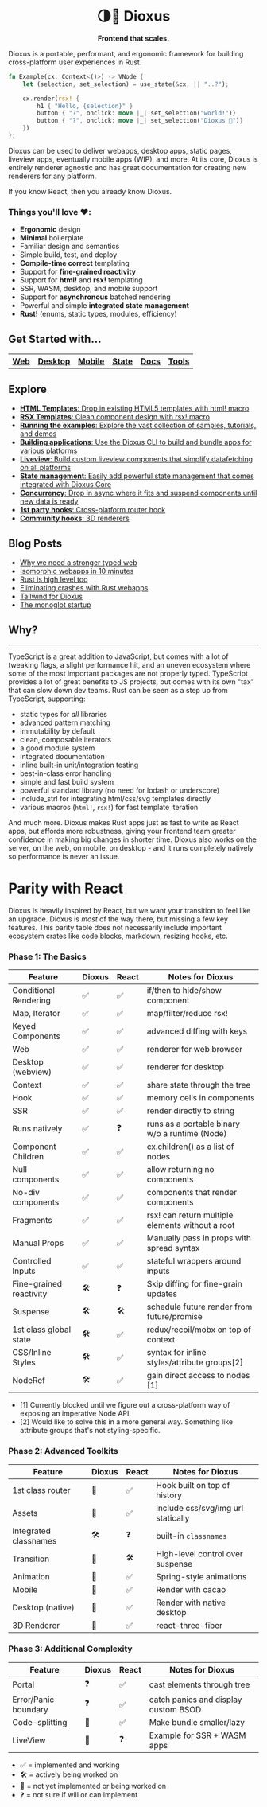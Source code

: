 <div align="center">
  <h1>🌗🚀 Dioxus</h1>
  <p>
    <strong>Frontend that scales.</strong>
  </p>
</div>

Dioxus is a portable, performant, and ergonomic framework for building cross-platform user experiences in Rust.

```rust
fn Example(cx: Context<()>) -> VNode {
    let (selection, set_selection) = use_state(&cx, || "..?");

    cx.render(rsx! {
        h1 { "Hello, {selection}" }
        button { "?", onclick: move |_| set_selection("world!")}
        button { "?", onclick: move |_| set_selection("Dioxus 🎉")}
    })
};
```

Dioxus can be used to deliver webapps, desktop apps, static pages, liveview apps, eventually mobile apps (WIP), and more. At its core, Dioxus is entirely renderer agnostic and has great documentation for creating new renderers for any platform.

If you know React, then you already know Dioxus.

### **Things you'll love ❤️:**

- **Ergonomic** design
- **Minimal** boilerplate
- Familiar design and semantics
- Simple build, test, and deploy
- **Compile-time correct** templating
- Support for **fine-grained reactivity**
- Support for **html!** and **rsx!** templating
- SSR, WASM, desktop, and mobile support
- Support for **asynchronous** batched rendering
- Powerful and simple **integrated state management**
- **Rust!** (enums, static types, modules, efficiency)

## Get Started with...

<table style="width:100%" align="center">
    <tr >
        <th><a href="http://github.com/jkelleyrtp/dioxus">Web</a></th>
        <th><a href="http://github.com/jkelleyrtp/dioxus">Desktop</a></th>
        <th><a href="http://github.com/jkelleyrtp/dioxus">Mobile</a></th>
        <th><a href="http://github.com/jkelleyrtp/dioxus">State</a></th>
        <th><a href="http://github.com/jkelleyrtp/dioxus">Docs</a></th>
        <th><a href="http://github.com/jkelleyrtp/dioxus">Tools</a></th>
    <tr>
</table>

## Explore

- [**HTML Templates**: Drop in existing HTML5 templates with html! macro](docs/guides/00-index.md)
- [**RSX Templates**: Clean component design with rsx! macro](docs/guides/00-index.md)
- [**Running the examples**: Explore the vast collection of samples, tutorials, and demos](docs/guides/00-index.md)
- [**Building applications**: Use the Dioxus CLI to build and bundle apps for various platforms](docs/guides/01-ssr.md)
- [**Liveview**: Build custom liveview components that simplify datafetching on all platforms](docs/guides/01-ssr.md)
- [**State management**: Easily add powerful state management that comes integrated with Dioxus Core](docs/guides/01-ssr.md)
- [**Concurrency**: Drop in async where it fits and suspend components until new data is ready](docs/guides/01-ssr.md)
- [**1st party hooks**: Cross-platform router hook](docs/guides/01-ssr.md)
- [**Community hooks**: 3D renderers](docs/guides/01-ssr.md)

## Blog Posts

- [Why we need a stronger typed web]()
- [Isomorphic webapps in 10 minutes]()
- [Rust is high level too]()
- [Eliminating crashes with Rust webapps]()
- [Tailwind for Dioxus]()
- [The monoglot startup]()

## Why?

---

TypeScript is a great addition to JavaScript, but comes with a lot of tweaking flags, a slight performance hit, and an uneven ecosystem where some of the most important packages are not properly typed. TypeScript provides a lot of great benefits to JS projects, but comes with its own "tax" that can slow down dev teams. Rust can be seen as a step up from TypeScript, supporting:

- static types for _all_ libraries
- advanced pattern matching
- immutability by default
- clean, composable iterators
- a good module system
- integrated documentation
- inline built-in unit/integration testing
- best-in-class error handling
- simple and fast build system
- powerful standard library (no need for lodash or underscore)
- include_str! for integrating html/css/svg templates directly
- various macros (`html!`, `rsx!`) for fast template iteration

And much more. Dioxus makes Rust apps just as fast to write as React apps, but affords more robustness, giving your frontend team greater confidence in making big changes in shorter time. Dioxus also works on the server, on the web, on mobile, on desktop - and it runs completely natively so performance is never an issue.

# Parity with React

Dioxus is heavily inspired by React, but we want your transition to feel like an upgrade. Dioxus is _most_ of the way there, but missing a few key features. This parity table does not necessarily include important ecosystem crates like code blocks, markdown, resizing hooks, etc.

### Phase 1: The Basics

| Feature                 | Dioxus | React | Notes for Dioxus                                 |
| ----------------------- | ------ | ----- | ------------------------------------------------ |
| Conditional Rendering   | ✅     | ✅    | if/then to hide/show component                   |
| Map, Iterator           | ✅     | ✅    | map/filter/reduce rsx!                           |
| Keyed Components        | ✅     | ✅    | advanced diffing with keys                       |
| Web                     | ✅     | ✅    | renderer for web browser                         |
| Desktop (webview)       | ✅     | ✅    | renderer for desktop                             |
| Context                 | ✅     | ✅    | share state through the tree                     |
| Hook                    | ✅     | ✅    | memory cells in components                       |
| SSR                     | ✅     | ✅    | render directly to string                        |
| Runs natively           | ✅     | ❓    | runs as a portable binary w/o a runtime (Node)   |
| Component Children      | ✅     | ✅    | cx.children() as a list of nodes                 |
| Null components         | ✅     | ✅    | allow returning no components                    |
| No-div components       | ✅     | ✅    | components that render components                |
| Fragments               | ✅     | ✅    | rsx! can return multiple elements without a root |
| Manual Props            | ✅     | ✅    | Manually pass in props with spread syntax        |
| Controlled Inputs       | ✅     | ✅    | stateful wrappers around inputs                  |
| Fine-grained reactivity | 🛠      | ❓    | Skip diffing for fine-grain updates              |
| Suspense                | 🛠      | 🛠     | schedule future render from future/promise       |
| 1st class global state  | 🛠      | ✅    | redux/recoil/mobx on top of context              |
| CSS/Inline Styles       | 🛠      | ✅    | syntax for inline styles/attribute groups[2]     |
| NodeRef                 | 🛠      | ✅    | gain direct access to nodes [1]                  |

- [1] Currently blocked until we figure out a cross-platform way of exposing an imperative Node API.
- [2] Would like to solve this in a more general way. Something like attribute groups that's not styling-specific.

### Phase 2: Advanced Toolkits

| Feature               | Dioxus | React | Notes for Dioxus                   |
| --------------------- | ------ | ----- | ---------------------------------- |
| 1st class router      | 👀     | ✅    | Hook built on top of history       |
| Assets                | 👀     | ✅    | include css/svg/img url statically |
| Integrated classnames | 🛠      | ❓    | built-in `classnames`              |
| Transition            | 👀     | 🛠     | High-level control over suspense   |
| Animation             | 👀     | ✅    | Spring-style animations            |
| Mobile                | 👀     | ✅    | Render with cacao                  |
| Desktop (native)      | 👀     | ✅    | Render with native desktop         |
| 3D Renderer           | 👀     | ✅    | react-three-fiber                  |

### Phase 3: Additional Complexity

| Feature              | Dioxus | React | Notes for Dioxus                     |
| -------------------- | ------ | ----- | ------------------------------------ |
| Portal               | ❓     | ✅    | cast elements through tree           |
| Error/Panic boundary | ❓     | ✅    | catch panics and display custom BSOD |
| Code-splitting       | 👀     | ✅    | Make bundle smaller/lazy             |
| LiveView             | 👀     | ❓    | Example for SSR + WASM apps          |

- ✅ = implemented and working
- 🛠 = actively being worked on
- 👀 = not yet implemented or being worked on
- ❓ = not sure if will or can implement
